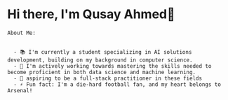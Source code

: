 


   
# Hi there, I'm Qusay Ahmed👋



	About Me:

	
	  - 📚️ I'm currently a student specializing in AI solutions development, building on my background in computer science.
	  - 🌱 I'm actively working towards mastering the skills needed to become proficient in both data science and machine learning.
	  - 👯 aspiring to be a full-stack practitioner in these fields
	  - ⚡ Fun fact: I'm a die-hard football fan, and my heart belongs to Arsenal!
	

